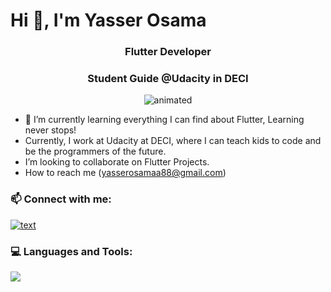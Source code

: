 # Hi 👋, I'm Yasser Osama
<h3 align="center">Flutter Developer</h3>
<h3 align="center">Student Guide @Udacity in DECI</h3>

<p align="center">
  <img src="https://user-images.githubusercontent.com/74038190/216644497-1951db19-8f3d-4e44-ac08-8e9d7e0d94a7.gif" alt="animated" />
</p>

- 🌱 I’m currently learning everything I can find about Flutter, Learning never stops!
- Currently, I work at Udacity at DECI, where I can teach kids to code and be the programmers of the future.
- I’m looking to collaborate on Flutter Projects.
- How to reach me (yasserosamaa88@gmail.com)

<h3> 📫 Connect with me:</h3>

[![text](https://skillicons.dev/icons?i=linkedin)](https://www.linkedin.com/in/yasser-osama/)
&nbsp;

<h3>💻 Languages and Tools:</h3>
  <p>
  <a href="https://skillicons.dev">
    <img src="https://skillicons.dev/icons?i=git,flutter,dart,firebase,vscode,js,cpp,java" />
  </a>
</p>





<!---
yasser-osamaa/yasser-osamaa is a ✨ special ✨ repository because its `README.md` (this file) appears on your GitHub profile.
You can click the Preview link to take a look at your changes.
--->
